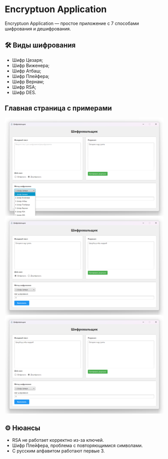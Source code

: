 # Encryptuon Application
Encryptuon Application — простое приложение с 7 способами шифрования и дешифрования.  
## 🛠️ Виды шифрования 
  - Шифр Цезаря; 
  - Шифр Виженера;
  - Шифр Атбаш;
  - Шифр Плейфера;
  - Шифр Вернам;
  - Шифр RSA;
  - Шифр DES.

## Главная страница с примерами
![Главная страница](img/p3.png)
![Пример Цезаря 1](img/p1.png)
![Пример Цезаря 2](img/p2.png)

## ⚙️ Нюансы
  - RSA не работает корректно из-за ключей.
  - Шифр Плейфера, проблема с повторяющимися символами.
  - С русским алфавитом работают первые 3.
